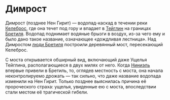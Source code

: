 # Димрост

Димрост (позднее Нен Гирит) — водопад-каскад в течении реки
[Келеброс](Келеброс.md), где она течет под гору и впадает в
[Тейглин](Тейглин.md) на границах [Бретиля](Бретиль.md). Водопад поднимает
водяные брызги в воздух, из-за чего ему и было дано такое название, означающее
«дождливая лестница». Над Димростом [люди Бретиля](Народы/халетлинги.md)
построили деревянный мост, пересекающий Келеброс.

С моста открывается обширный вид, включающий даже Ущелья Тейглина,
располагающиеся в двух милях от него. Когда [Ниниэль](Личности/Ниенор.md)
впервые привели в Бретиль, то, оглядев местность с моста, она начала
неконтролируемо дрожать — так сильно, что даже название водопада изменили на
Нен Гирит. Только позднее выяснилась причина её пророческого страха: ущелья,
увиденные ею с моста, впоследствии стали местом её трагической гибели.
